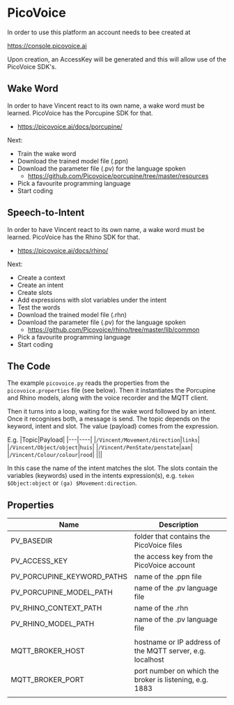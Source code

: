 # PicoVoice

In order to use this platform an account needs to bee created at

https://console.picovoice.ai

Upon creation, an AccessKey will be generated and this will allow use of the PicoVoice SDK's.

## Wake Word

In order to have Vincent react to its own name, a wake word must be learned. PicoVoice has the Porcupine SDK for that.

- https://picovoice.ai/docs/porcupine/

Next:

- Train the wake word
- Download the trained model file (.ppn)
- Download the parameter file (.pv) for the language spoken
  - https://github.com/Picovoice/porcupine/tree/master/resources
- Pick a favourite programming language
- Start coding

## Speech-to-Intent

In order to have Vincent react to its own name, a wake word must be learned. PicoVoice has the Rhino SDK for that.

- https://picovoice.ai/docs/rhino/

Next:

- Create a context
- Create an intent
- Create slots
- Add expressions with slot variables under the intent
- Test the words
- Download the trained model file (.rhn)
- Download the parameter file (.pv) for the language spoken
  - https://github.com/Picovoice/rhino/tree/master/lib/common
- Pick a favourite programming language
- Start coding

## The Code

The example `picovoice.py` reads the properties from the `picovoice.properties` file (see below). Then it instantiates the Porcupine and Rhino models, along with the voice recorder and the MQTT client.

Then it turns into a loop, waiting for the wake word followed by an intent. Once it recognises both, a message is send. The topic depends on the keyword, intent and slot. The value (payload) comes from the expression.

E.g.
|Topic|Payload|
|---|----|
|`/Vincent/Movement/direction`|`links`|
|`/Vincent/Object/object`|`huis`|
|`/Vincent/PenState/penstate`|`aan`|
|`/Vincent/Colour/colour`|`rood`|
|||

In this case the name of the intent matches the slot. The slots contain the variables (keywords) used in the intents expression(s), e.g. `teken $Object:object` or `(ga) $Movement:direction`.

## Properties

| Name                       | Description                                               |
| -------------------------- | --------------------------------------------------------- |
| PV_BASEDIR                 | folder that contains the PicoVoice files                  |
| PV_ACCESS_KEY              | the access key from the PicoVoice account                 |
| PV_PORCUPINE_KEYWORD_PATHS | name of the .ppn file                                     |
| PV_PORCUPINE_MODEL_PATH    | name of the .pv language file                             |
| PV_RHINO_CONTEXT_PATH      | name of the .rhn                                          |
| PV_RHINO_MODEL_PATH        | name of the .pv language file                             |
|                            |                                                           |
| MQTT_BROKER_HOST           | hostname or IP address of the MQTT server, e.g. localhost |
| MQTT_BROKER_PORT           | port number on which the broker is listening, e.g. 1883   |
|                            |                                                           |
